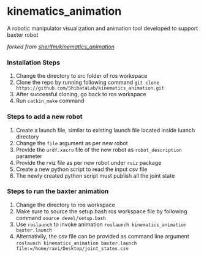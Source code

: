 # kinematics_animation
A robotic manipulator visualization and animation tool developed to support baxter robot

*forked from [sherifm/kinematics_animation](https://github.com/sherifm/kinematics_animation)*

### Installation Steps
1. Change the directory to src folder of ros workspace
2. Clone the repo by running following command `git clone https://github.com/ShibataLab/kinematics_animation.git`
3. After successful cloning, go back to ros workspace
4. Run `catkin_make` command 

### Steps to add a new robot
1. Create a launch file, similar to existing launch file located inside luanch directory
2. Change the `file` argument as per new robot
3. Provide the `urdf.xacro` file of the new robot as `robot_description` parameter
4. Provide the rviz file as per new robot under `rviz` package
5. Create a new python script to read the input csv file
6. The newly created python script must publish all the joint state

### Steps to run the baxter animation
1. Change the directory to ros workspace
2. Make sure to source the setup.bash ros workspace file by following command `source devel/setup.bash`
3. Use `roslaunch` to invoke animation `roslaunch kinematics_animation baxter.launch`
4. Alternativily, the csv file can be provided as command line argument `roslaunch kinematics_animation baxter.launch file:=/home/ravi/Desktop/joint_states.csv`
